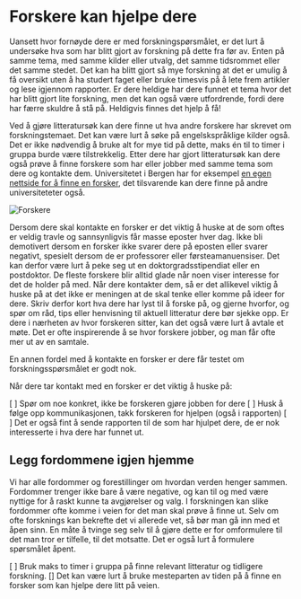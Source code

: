 # Forskere kan hjelpe dere

Uansett hvor fornøyde dere er med forskningspørsmålet, er det lurt å undersøke hva som har blitt gjort av forskning på dette fra før av. Enten på samme tema, med samme kilder eller utvalg, det samme tidsrommet eller det samme stedet. Det kan ha blitt gjort så mye forskning at det er umulig å få oversikt uten å ha studert faget eller bruke timesvis på å lete frem artikler og lese igjennom rapporter. Er dere heldige har dere funnet et tema hvor det har blitt gjort lite forskning, men det kan også være utfordrende, fordi dere har færre skuldre å stå på. Heldigvis finnes det hjelp å få!

Ved å gjøre litteratursøk kan dere finne ut hva andre forskere har skrevet om forskningstemaet. Det kan være lurt å søke på engelskspråklige kilder også. Det er ikke nødvendig å bruke alt for mye tid på dette, maks én til to timer i gruppa burde være tilstrekkelig. Etter dere har gjort litteratursøk kan dere også prøve å finne forskere som har eller jobber med samme tema som dere og kontakte dem. Universitetet i Bergen har for eksempel [en egen nettside for å finne en forsker][1], det tilsvarende kan dere finne på andre universiteteter også.

   [1]: http://www.uib.no/form/50915/finn-en-forsker (Universitetet i Bergen: Finn en forsker)

![Forskere][2]

   [2]: http://jekyll-hyde.no/holberg/wp-content/uploads/2015/01/What-my-Friends-think-I-do-scientists.jpg

Dersom dere skal kontakte en forsker er det viktig å huske at de som oftes er veldig travle og sannsynligvis får masse eposter hver dag. Ikke bli demotivert dersom en forsker ikke svarer dere på eposten eller svarer negativt, spesielt dersom de er professorer eller førsteamanuensiser. Det kan derfor være lurt å peke seg ut en doktorgradsstipendiat eller en postdoktor. De fleste forskere blir alltid glade når noen viser interesse for det de holder på med. Når dere kontakter dem, så er det allikevel viktig å huske på at det ikke er meningen at de skal tenke eller komme på ideer for dere. Skriv derfor kort hva dere har lyst til å forske på, og gjerne hvorfor, og spør om råd, tips eller henvisning til aktuell litteratur dere bør sjekke opp. Er dere i nærheten av hvor forskeren sitter, kan det også være lurt å avtale et møte. Det er ofte inspirerende å se hvor forskere jobber, og man får ofte mer ut av en samtale.

En annen fordel med å kontakte en forsker er dere får testet om forskningsspørsmålet er godt nok.

Når dere tar kontakt med en forsker er det viktig å huske på:

  [ ] Spør om noe konkret, ikke be forskeren gjøre jobben for dere
  [ ] Husk å følge opp kommunikasjonen, takk forskeren for hjelpen (også i rapporten)
  [ ] Det er også fint å sende rapporten til de som har hjulpet dere, de er nok interesserte i hva dere har funnet ut.

## Legg fordommene igjen hjemme

Vi har alle fordommer og forestillinger om hvordan verden henger sammen. Fordommer trenger ikke bare å være negative, og kan til og med være nyttige for å raskt kunne ta avgjørelser og valg. I forskningen kan slike fordommer ofte komme i veien for det man skal prøve å finne ut. Selv om ofte forsknings kan bekrefte det vi allerede vet, så bør man gå inn med et åpen sinn. En måte å tvinge seg selv til å gjøre dette er for omformulere til det man tror er tilfelle, til det motsatte. Det er også lurt å formulere spørsmålet åpent.

[ ] Bruk maks to timer i gruppa på finne relevant litteratur og tidligere forskning.
[] Det kan være lurt å bruke mesteparten av tiden på å finne en forsker som kan hjelpe dere litt på veien.

